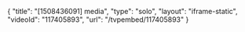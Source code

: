{
    "title": "[1508436091] media",
    "type": "solo",
    "layout": "iframe-static",
    "videoId": "117405893",
    "url": "\/tvpembed\/117405893"
}